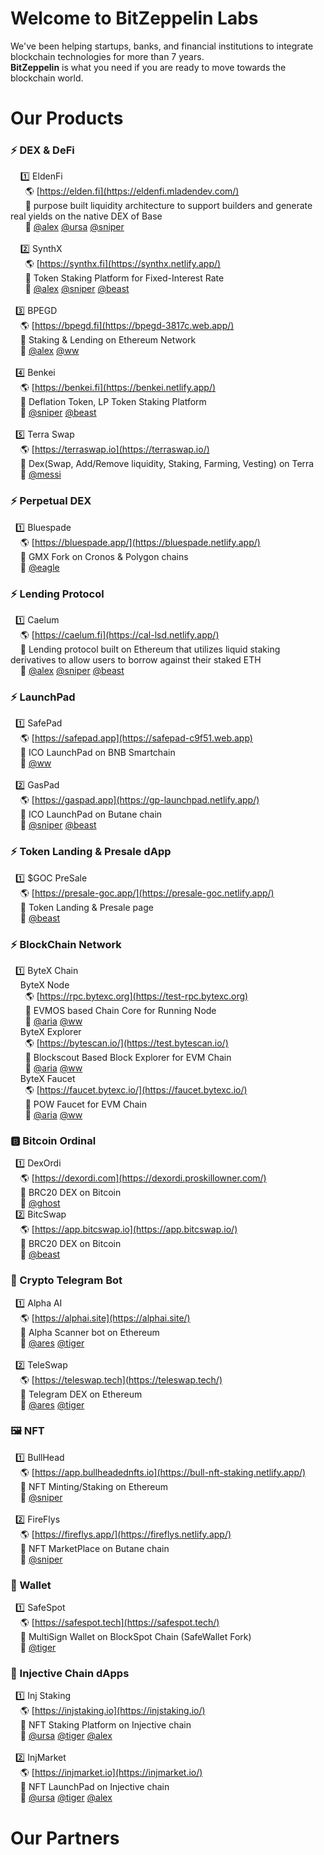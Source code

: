 # Welcome to BitZeppelin Labs

We've been helping startups, banks, and financial institutions to integrate blockchain technologies for more than 7 years. <br />
**BitZeppelin** is what you need if you are ready to move towards the blockchain world. <br />

# Our Products
### ⚡ DEX & DeFi
&nbsp; &nbsp; 1️⃣  EldenFi <br />
&nbsp; &nbsp; &nbsp; 🌎 [https://elden.fi](https://eldenfi.mladendev.com/) <br />
&nbsp; &nbsp; &nbsp; 📌 purpose built liquidity architecture to support builders and generate real yields on the native DEX of Base <br />
&nbsp; &nbsp; &nbsp; 👥 [@alex](https://t.me/whaler0x) [@ursa](https://t.me/mladendev) [@sniper](https://t.me/zxapolloeth)<br />
<br />
&nbsp; &nbsp; 2️⃣  SynthX <br />
&nbsp; &nbsp; &nbsp; 🌎 [https://synthx.fi](https://synthx.netlify.app/) <br />
&nbsp; &nbsp; &nbsp; 📌 Token Staking Platform for Fixed-Interest Rate <br />
&nbsp; &nbsp; &nbsp; 👥 [@alex](https://t.me/whaler0x) [@sniper](https://t.me/zxapolloeth) [@beast](https://t.me/crypto0405)<br />
<br />
&nbsp; 3️⃣  BPEGD <br />
&nbsp; &nbsp; 🌎 [https://bpegd.fi](https://bpegd-3817c.web.app/) <br />
&nbsp; &nbsp; 📌 Staking & Lending on Ethereum Network <br />
&nbsp; &nbsp; 👥 [@alex](https://t.me/whaler0x) [@ww](https://t.me/ktman114)<br />
<br />
&nbsp; 4️⃣  Benkei <br />
&nbsp; &nbsp; 🌎 [https://benkei.fi](https://benkei.netlify.app/) <br />
&nbsp; &nbsp; 📌 Deflation Token, LP Token Staking Platform <br />
&nbsp; &nbsp; 👥 [@sniper](https://t.me/zxapolloeth) [@beast](https://t.me/crypto0405)<br />
<br />
&nbsp; 5️⃣  Terra Swap <br />
&nbsp; &nbsp; 🌎 [https://terraswap.io](https://terraswap.io/) <br />
&nbsp; &nbsp; 📌 Dex(Swap, Add/Remove liquidity, Staking, Farming, Vesting) on Terra <br />
&nbsp; &nbsp; 👥 [@messi](https://t.me/@legendblockchain)<br />

### ⚡ Perpetual DEX
&nbsp; 1️⃣  Bluespade <br />
&nbsp; &nbsp; 🌎 [https://bluespade.app/](https://bluespade.netlify.app/) <br />
&nbsp; &nbsp; 📌 GMX Fork on Cronos & Polygon chains <br />
&nbsp; &nbsp; 👥 [@eagle](https://t.me/cryptofieldking) <br />

### ⚡ Lending Protocol
&nbsp; 1️⃣  Caelum  <br />
&nbsp; &nbsp; 🌎 [https://caelum.fi](https://cal-lsd.netlify.app/) <br />
&nbsp; &nbsp; 📌 Lending protocol built on Ethereum that utilizes liquid staking derivatives to allow users to borrow against their staked ETH <br />
&nbsp; &nbsp; 👥 [@alex](https://t.me/whaler0x) [@sniper](https://t.me/zxapolloeth) [@beast](https://t.me/crypto0405)<br />

### ⚡ LaunchPad
&nbsp; 1️⃣  SafePad <br />
&nbsp; &nbsp; 🌎 [https://safepad.app](https://safepad-c9f51.web.app) <br />
&nbsp; &nbsp; 📌 ICO LaunchPad on BNB Smartchain <br />
&nbsp; &nbsp; 👥 [@ww](https://t.me/ktman114) <br />
<br />
&nbsp; 2️⃣  GasPad <br />
&nbsp; &nbsp; 🌎 [https://gaspad.app](https://gp-launchpad.netlify.app/) <br />
&nbsp; &nbsp; 📌 ICO LaunchPad on Butane chain <br />
&nbsp; &nbsp; 👥 [@sniper](https://t.me/zxapolloeth) [@beast](https://t.me/crypto0405)<br />

### ⚡ Token Landing & Presale dApp
&nbsp; 1️⃣  $GOC PreSale <br />
&nbsp; &nbsp; 🌎 [https://presale-goc.app/](https://presale-goc.netlify.app/) <br />
&nbsp; &nbsp; 📌 Token Landing & Presale page <br />
&nbsp; &nbsp; 👥 [@beast](https://t.me/crypto0405)<br />

### ⚡ BlockChain Network
&nbsp; 1️⃣  ByteX Chain <br />
&nbsp; &nbsp; ByteX Node <br />
&nbsp; &nbsp; &nbsp; 🌎 [https://rpc.bytexc.org](https://test-rpc.bytexc.org) <br />
&nbsp; &nbsp; &nbsp; 📌 EVMOS based Chain Core for Running Node <br />
&nbsp; &nbsp; &nbsp; 👥 [@aria](https://t.me/DreamWorksDev) [@ww](https://t.me/ktman114)<br />
&nbsp; &nbsp; ByteX Explorer <br />
&nbsp; &nbsp; &nbsp; 🌎 [https://bytescan.io/](https://test.bytescan.io/) <br />
&nbsp; &nbsp; &nbsp; 📌 Blockscout Based Block Explorer for EVM Chain <br />
&nbsp; &nbsp; &nbsp; 👥 [@aria](https://t.me/DreamWorksDev) [@ww](https://t.me/ktman114)<br />
&nbsp; &nbsp; ByteX Faucet <br />
&nbsp; &nbsp; &nbsp; 🌎 [https://faucet.bytexc.io/](https://faucet.bytexc.io/) <br />
&nbsp; &nbsp; &nbsp; 📌 POW Faucet for EVM Chain <br />
&nbsp; &nbsp; &nbsp; 👥 [@aria](https://t.me/DreamWorksDev) [@ww](https://t.me/ktman114)<br />

### 🅱️ Bitcoin Ordinal
&nbsp; 1️⃣  DexOrdi <br />
&nbsp; &nbsp; 🌎 [https://dexordi.com](https://dexordi.proskillowner.com/) <br />
&nbsp; &nbsp; 📌 BRC20 DEX on Bitcoin <br />
&nbsp; &nbsp; 👥 [@ghost](https://t.me/proskillowner)
<br />
&nbsp; 2️⃣  BitcSwap <br />
&nbsp; &nbsp; 🌎 [https://app.bitcswap.io](https://app.bitcswap.io/) <br />
&nbsp; &nbsp; 📌 BRC20 DEX on Bitcoin <br />
&nbsp; &nbsp; 👥 [@beast](https://t.me/crypto0405) <br />

### 🤖 Crypto Telegram Bot
&nbsp; 1️⃣  Alpha AI  <br />
&nbsp; &nbsp; 🌎 [https://alphai.site](https://alphai.site/) <br />
&nbsp; &nbsp; 📌 Alpha Scanner bot on Ethereum <br />
&nbsp; &nbsp; 👥 [@ares](https://t.me/Sparkleye) [@tiger](https://t.me/DraganManager) <br />
<br />
&nbsp; 2️⃣  TeleSwap <br />
&nbsp; &nbsp; 🌎 [https://teleswap.tech](https://teleswap.tech/) <br />
&nbsp; &nbsp; 📌 Telegram DEX on Ethereum <br />
&nbsp; &nbsp; 👥 [@ares](https://t.me/Sparkleye) [@tiger](https://t.me/DraganManager) <br />

### 🖼 NFT
&nbsp; 1️⃣  BullHead <br />
&nbsp; &nbsp; 🌎 [https://app.bullheadednfts.io](https://bull-nft-staking.netlify.app/) <br />
&nbsp; &nbsp; 📌 NFT Minting/Staking on Ethereum <br />
&nbsp; &nbsp; 👥 [@sniper](https://t.me/zxapolloeth) <br />
<br />
&nbsp; 2️⃣  FireFlys <br />
&nbsp; &nbsp; 🌎 [https://fireflys.app/](https://fireflys.netlify.app/) <br />
&nbsp; &nbsp; 📌 NFT MarketPlace on Butane chain <br />
&nbsp; &nbsp; 👥 [@sniper](https://t.me/zxapolloeth) <br />

### 👝 Wallet
&nbsp; 1️⃣  SafeSpot <br />
&nbsp; &nbsp; 🌎 [https://safespot.tech](https://safespot.tech/) <br />
&nbsp; &nbsp; 📌 MultiSign Wallet on BlockSpot Chain (SafeWallet Fork) <br />
&nbsp; &nbsp; 👥 [@tiger](https://t.me/DraganManager) <br />

### 💉 Injective Chain dApps
&nbsp; 1️⃣  Inj Staking <br />
&nbsp; &nbsp; 🌎 [https://injstaking.io](https://injstaking.io/) <br />
&nbsp; &nbsp; 📌 NFT Staking Platform on Injective chain<br />
&nbsp; &nbsp; 👥 [@ursa](https://t.me/mladendev) [@tiger](https://t.me/DraganManager) [@alex](https://t.me/whaler0x) <br />
<br />
&nbsp; 2️⃣  InjMarket <br />
&nbsp; &nbsp; 🌎 [https://injmarket.io](https://injmarket.io/) <br />
&nbsp; &nbsp; 📌 NFT LaunchPad on Injective chain<br />
&nbsp; &nbsp; 👥 [@ursa](https://t.me/mladendev) [@tiger](https://t.me/DraganManager) [@alex](https://t.me/whaler0x) <br />

# Our Partners

